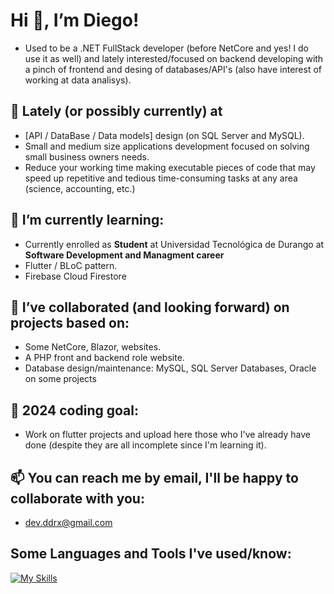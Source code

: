# Hi 👋, I’m Diego!

- Used to be a .NET FullStack developer (before NetCore and yes! I do use it as well) and lately interested/focused on backend developing with a pinch of frontend and desing of databases/API's (also have interest of working at data analisys).

## 🔭 Lately (or possibly currently)  at

- [API / DataBase / Data models] design (on SQL Server and MySQL).
- Small and medium size applications development focused on solving small business owners needs.
- Reduce your working time making executable pieces of code that may speed up repetitive and tedious time-consuming tasks at any area (science, accounting, etc.)

## 🌱 I’m currently learning:
- Currently enrolled as **Student** at Universidad Tecnológica de Durango at **Software Development and Managment career** 
- Flutter / BLoC pattern.
- Firebase Cloud Firestore


## 💞️ I’ve collaborated (and looking forward) on projects based on:
- Some NetCore, Blazor, websites.
- A PHP front and backend role website.
- Database design/maintenance: MySQL, SQL Server Databases, Oracle on some projects

## 🥅 2024 coding goal:
- Work on flutter projects and upload here those who I've already have done (despite they are all incomplete since I'm learning it).

## 📫 You can reach me by email, I'll be happy to collaborate with you:
- dev.ddrx@gmail.com

## Some Languages and Tools I've used/know:

[![My Skills](https://skillicons.dev/icons?i=vscode,visualstudio,flutter,dotnet,cs,dart,js,html,css,github,git,firebase,php,xd,bootstrap,angular,discord,nodejs)](https://skillicons.dev)
